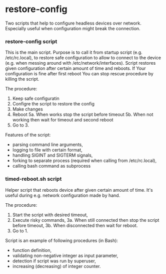 # restore-config

Two scripts that help to configure headless devices over network. Especially useful when configuration might break the connection.


### restore-config script

This is the main script. Purpose is to call it from startup script (e.g. /etc/rc.local), to restore safe configuration
to allow to connect to the device (e.g. when messing around with /etc/network/interfaces). Script restores given configuration 
after certain amount of time and reboots. If Your configuration is fine after first reboot You can stop rescue procedure by killing the script.

The procedure:
1. Keep safe configuratin
2. Configre the script to restore the config
3. Make changes
4. Reboot
5a. When works stop the script before timeout
5b. When not working then wait for timeout and second reboot
6. Go to 3.

Features of the script:
- parsing command line arguments,
- logging to file with certain format,
- handling SIGINT and SIGTERM signals,
- forking to separate process (required when calling from /etc/rc.local),
- calling bash command as subprocess


### timed-reboot.sh script

Helper script that reboots device after given certain amount of time. It's useful during e.g. network configuration made by hand.

The procedure:
1. Start the script with desired timeout,
2. Execute risky commands,
3a. When still connected then stop the script before timeout,
3b. When disconnected then wait for reboot.
4. Go to 1.

Script is an example of following procedures (in Bash):
- function definition,
- validating non-negative integer as input parameter,
- detection if script was run by superuser,
- increasing (decreasing) of integer counter.
